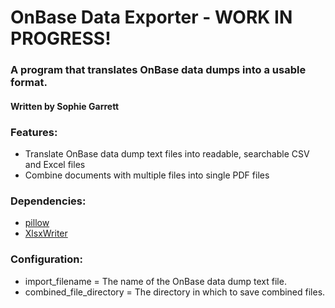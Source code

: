 # OnBase Data Exporter - WORK IN PROGRESS!

### A program that translates OnBase data dumps into a usable format.

#### Written by Sophie Garrett

### Features:

- Translate OnBase data dump text files into readable, searchable CSV and Excel files
- Combine documents with multiple files into single PDF files

### Dependencies:

- [pillow](https://pypi.org/project/pillow/)
- [XlsxWriter](https://pypi.org/project/XlsxWriter/)

### Configuration:

- import_filename = The name of the OnBase data dump text file.
- combined_file_directory = The directory in which to save combined files.
